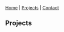 <div>
    <a href='/'>Home</a> | <a href='/projects'>Projects</a> | <a href='/contacts' >Contact</a>
</div>

## Projects

